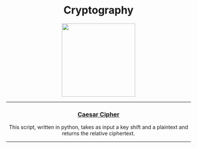 
<!--p align="center"><img src="https://user-images.githubusercontent.com/53179989/155505992-cf7cfe47-7aef-4d7f-a6e6-ca63ba5b0cee.jpeg" /></p-->

<!--h3 align="center"> Hi! I’m "Jouleffect" </h3-->

<h1 align="center"> Cryptography </h1>

<p align="center"><img src="https://user-images.githubusercontent.com/53179989/266791278-3ac0aa59-4be7-4ea6-b612-149d037699c8.png" style="width:200px" />
</p>

* * *

<!--h2 align="center"!> Weapon List </h2-->

<h3 align="center"><a href="https://github.com/jouleffect/hackablog/blob/master/script/caesar.py">Caesar Cipher</a></h3>
<p align="center">This script, written in python, takes as input a key shift and a plaintext and returns the relative ciphertext.</p>


* * *
